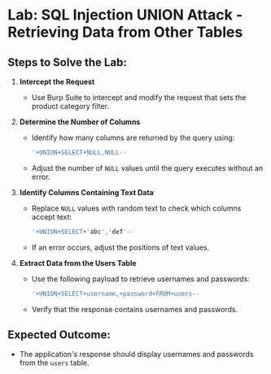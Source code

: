 # Lab: SQL Injection UNION Attack - Retrieving Data from Other Tables

## Steps to Solve the Lab:

1. **Intercept the Request**  
   - Use Burp Suite to intercept and modify the request that sets the product category filter.

2. **Determine the Number of Columns**  
   - Identify how many columns are returned by the query using:  
     ```sql
     '+UNION+SELECT+NULL,NULL--
     ```
   - Adjust the number of `NULL` values until the query executes without an error.

3. **Identify Columns Containing Text Data**  
   - Replace `NULL` values with random text to check which columns accept text:  
     ```sql
     '+UNION+SELECT+'abc','def'--
     ```
   - If an error occurs, adjust the positions of text values.

4. **Extract Data from the Users Table**  
   - Use the following payload to retrieve usernames and passwords:  
     ```sql
     '+UNION+SELECT+username,+password+FROM+users--
     ```
   - Verify that the response contains usernames and passwords.

## Expected Outcome:
- The application's response should display usernames and passwords from the `users` table.
